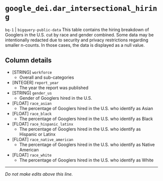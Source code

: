 # `google_dei.dar_intersectional_hiring`
`bq-1` | `bigquery-public-data`
This table contains the hiring breakdown of Googlers in the U.S. cut by race and gender combined. Some data may be intentionally redacted due to security and privacy restrictions regarding smaller n-counts. In those cases, the data is displayed as a null value.

## Column details
* [STRING]    `workforce`
  - Overall and sub-categories
* [INTEGER]   `report_year`
  - The year the report was published
* [STRING]    `gender_us`
  - Gender of Googlers hired in the U.S.
* [FLOAT]     `race_asian`
  - The percentage of Googlers hired in the U.S. who identify as Asian
* [FLOAT]     `race_black`
  - The percentage of Googlers hired in the U.S. who identify as Black
* [FLOAT]     `race_hispanic_latinx`
  - The percentage of Googlers hired in the U.S. who identify as Hispanic or Latinx
* [FLOAT]     `race_native_american`
  - The percentage of Googlers hired in the U.S. who identify as Native American
* [FLOAT]     `race_white`
  - The percentage of Googlers hired in the U.S. who identify as White

-------------------------------------------------------------------------------
*Do not make edits above this line.*
